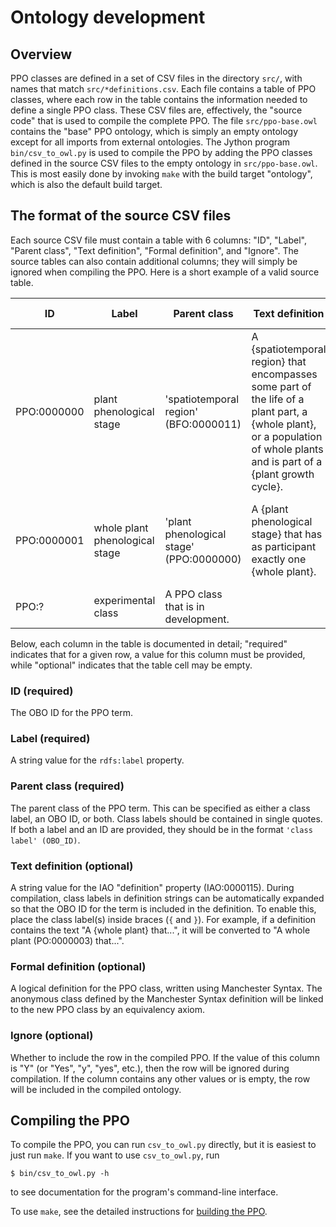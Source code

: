 # Ontology development

## Overview

PPO classes are defined in a set of CSV files in the directory `src/`, with names that match `src/*definitions.csv`.  Each file contains a table of PPO classes, where each row in the table contains the information needed to define a single PPO class.  These CSV files are, effectively, the "source code" that is used to compile the complete PPO.  The file `src/ppo-base.owl` contains the "base" PPO ontology, which is simply an empty ontology except for all imports from external ontologies.  The Jython program `bin/csv_to_owl.py` is used to compile the PPO by adding the PPO classes defined in the source CSV files to the empty ontology in `src/ppo-base.owl`.  This is most easily done by invoking `make` with the build target "ontology", which is also the default build target.


## The format of the source CSV files

Each source CSV file must contain a table with 6 columns: "ID", "Label", "Parent class", "Text definition", "Formal definition", and "Ignore".  The source tables can also contain additional columns; they will simply be ignored when compiling the PPO.  Here is a short example of a valid source table.

| ID | Label | Parent class | Text definition | Formal definition | Ignore |
| --- | ----- | ------------ | --------------- | ----------------- | ------ |
| PPO:0000000 | plant phenological stage | 'spatiotemporal region' (BFO:0000011) | A {spatiotemporal region} that encompasses some part of the life of a plant part, a {whole plant}, or a population of whole plants and is part of a {plant growth cycle}. | | |
| PPO:0000001 | whole plant phenological stage | 'plant phenological stage' (PPO:0000000) | A {plant phenological stage} that has as participant exactly one {whole plant}. | 'plant phenological stage' THAT 'has participant' EXACTLY 1 'whole plant' | |
| PPO:? | experimental class | A PPO class that is in development. | | | Y |

Below, each column in the table is documented in detail; "required" indicates that for a given row, a value for this column must be provided, while "optional" indicates that the table cell may be empty.

### ID (**required**)

The OBO ID for the PPO term.

### Label (**required**)

A string value for the `rdfs:label` property.

### Parent class (**required**)

The parent class of the PPO term.  This can be specified as either a class label, an OBO ID, or both.  Class labels should be contained in single quotes.  If both a label and an ID are provided, they should be in the format `'class label' (OBO_ID)`.

### Text definition (**optional**)

A string value for the IAO "definition" property (IAO:0000115).  During compilation, class labels in definition strings can be automatically expanded so that the OBO ID for the term is included in the definition.  To enable this, place the class label(s) inside braces (`{` and `}`).  For example, if a definition contains the text "A {whole plant} that...", it will be converted to "A whole plant (PO:0000003) that...".

### Formal definition (**optional**)

A logical definition for the PPO class, written using Manchester Syntax.  The anonymous class defined by the Manchester Syntax definition will be linked to the new PPO class by an equivalency axiom.

### Ignore (**optional**)

Whether to include the row in the compiled PPO.  If the value of this column is "Y" (or "Yes", "y", "yes", etc.), then the row will be ignored during compilation.  If the column contains any other values or is empty, the row will be included in the compiled ontology.


## Compiling the PPO

To compile the PPO, you can run `csv_to_owl.py` directly, but it is easiest to just run `make`.  If you want to use `csv_to_owl.py`, run

```
$ bin/csv_to_owl.py -h
```

to see documentation for the program's command-line interface.

To use `make`, see the detailed instructions for [building the PPO](building_the_ppo.md).

